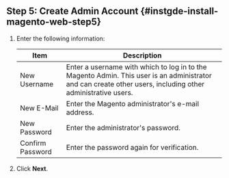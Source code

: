 ## Step 5: Create Admin Account   {#instgde-install-magento-web-step5}

1.	Enter the following information:

    |Item|Description|
    |--- |--- |
    |New Username|Enter a username with which to log in to the Magento Admin. This user is an administrator and can create other users, including other administrative users.|
    |New E-Mail|Enter the Magento administrator's e-mail address.|
    |New Password|Enter the administrator's password.|
    |Confirm Password|Enter the password again for verification.|

2.	Click **Next**.
